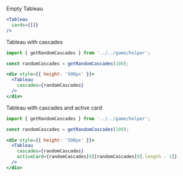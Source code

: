 Empty Tableau
```jsx
<Tableau
  cards={[]}
/>
```

Tableau with cascades
```jsx
import { getRandomCascades } from '../../game/helper';

const randomCascades = getRandomCascades(100);

<div style={{ height: '500px' }}>
  <Tableau
    cascades={randomCascades}
  />
</div>
```

Tableau with cascades and active card
```jsx
import { getRandomCascades } from '../../game/helper';

const randomCascades = getRandomCascades(100);

<div style={{ height: '500px' }}>
  <Tableau
    cascades={randomCascades}
    activeCard={randomCascades[0][randomCascades[0].length - 1]}
  />
</div>
```
